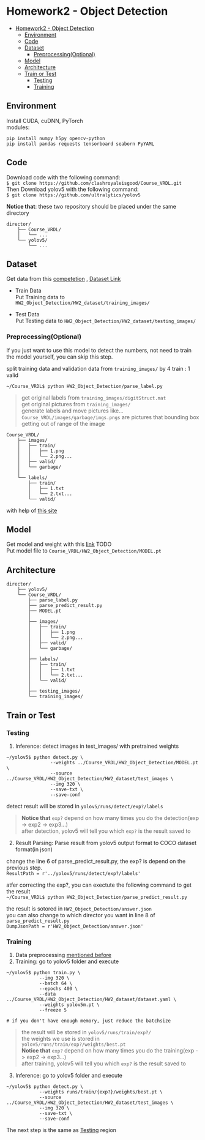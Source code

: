 # Homework2 - Object Detection

- [Homework2 - Object Detection](#homework2---object-detection)
  - [Environment](#environment)
  - [Code](#code)
  - [Dataset](#dataset)
    - [Preprocessing(Optional)](#preprocessingoptional)
  - [Model](#model)
  - [Architecture](#architecture)
  - [Train or Test](#train-or-test)
    - [Testing](#testing)
    - [Training](#training)

## Environment
Install CUDA, cuDNN, PyTorch  
modules:
```python=
pip install numpy h5py opencv-python
pip install pandas requests tensorboard seaborn PyYAML

```
## Code
Download code with the following command:  
`$ git clone https://github.com/clashroyaleisgood/Course_VRDL.git`  
Then Download yolov5 with the following command:  
`$ git clone https://github.com/ultralytics/yolov5`

**Notice that**: these two repository should be placed under the same directory
```
director/
    ├── Course_VRDL/
    │   └── ...
    └── yolov5/
        └── ...
```

## Dataset
Get data from this [competetion](https://competitions.codalab.org/competitions/35888?secret_key=7e3231e6-358b-4f06-a528-0e3c8f9e328e)
, [Dataset Link](https://drive.google.com/drive/folders/1aRWnNvirWHXXXpPPfcWlHQuzGJdXagoc?usp=sharing)

- Train Data  
  Put Training data to `HW2_Object_Detection/HW2_dataset/training_images/`
  
- Test Data  
  Put Testing data to `HW2_Object_Detection/HW2_dataset/testing_images/`

### Preprocessing(Optional)
If you just want to use this model to detect the numbers, not need to train the model yourself, you can skip this step.

split training data and validation data from `training_images/` by 4 train : 1 valid

`~/Course_VRDL$ python HW2_Object_Detection/parse_label.py`
> get original labels from `training_images/digitStruct.mat`  
> get original pictures from `training_images/`  
> generate labels and move pictures like...  
> `Course_VRDL/images/garbage/imgs.pngs` are pictures that bounding box getting out of range of the image
```
Course_VRDL/
    ├── images/
    │   ├── train/
    │   │   ├── 1.png
    │   │   └── 2.png...
    │   ├── valid/
    │   └── garbage/
    │
    └── labels/
        ├── train/
        │   ├── 1.txt
        │   └── 2.txt...
        └── valid/
```

with help of [this site](https://www.vitaarca.net/post/tech/access_svhn_data_in_python/)

## Model
Get model and weight with this [link]() TODO  
Put model file to `Course_VRDL/HW2_Object_Detection/MODEL.pt`

## Architecture
```
director/
    ├── yolov5/
    └── Course_VRDL/
        ├── parse_label.py
        ├── parse_predict_result.py
        ├── MODEL.pt
        │
        ├── images/
        │   ├── train/
        │   │   ├── 1.png
        │   │   └── 2.png...
        │   ├── valid/
        │   └── garbage/
        │
        ├── labels/
        │   ├── train/
        │   │   ├── 1.txt
        │   │   └── 2.txt...
        │   └── valid/
        │
        ├── testing_images/
        └── training_images/
```

## Train or Test
### Testing
1. Inference: detect images in test_images/ with pretrained weights
```
~/yolov5$ python detect.py \
                --weights ../Course_VRDL/HW2_Object_Detection/MODEL.pt \
                --source ../Course_VRDL/HW2_Object_Detection/HW2_dataset/test_images \
                --img 320 \
                --save-txt \
                --save-conf
```
detect result will be stored in `yolov5/runs/detect/exp?/labels`
> **Notice that** `exp?` depend on how many times you do the detection(exp -> exp2 -> exp3...)  
> after detection, yolov5 will tell you which `exp?` is the result saved to

2. Result Parsing: Parse result from yolov5 output format to COCO dataset format(in json)

change the line 6 of parse_predict_result.py, the exp? is depend on the previous step.  
`ResultPath = r'../yolov5/runs/detect/exp?/labels'`

atfer correcting the exp?, you can exectute the following command to get the result  
`~/Course_VRDL$ python HW2_Object_Detection/parse_predict_result.py`

the result is sotored in `HW2_Object_Detection/answer.json`  
you can also change to which director you want in line 8 of `parse_predict_result.py`  
`DumpJsonPath = r'HW2_Object_Detection/answer.json'`

### Training
1. Data preprocessing [mentioned before](#preprocessingoptional)
2. Training: go to yolov5 folder and execute  
```
~/yolov5$ python train.py \
            --img 320 \
            --batch 64 \
            --epochs 400 \
            --data ../Course_VRDL/HW2_Object_Detection/HW2_dataset/dataset.yaml \
            --weights yolov5m.pt \
            --freeze 5

# if you don't have enough memory, just reduce the batchsize
```
> the result will be stored in `yolov5/runs/train/exp?/`  
> the weights we use is stored in `yolov5/runs/train/exp?/weights/best.pt`  
> **Notice that** `exp?` depend on how many times you do the training(exp -> exp2 -> exp3...)  
> after training, yolov5 will tell you which `exp?` is the result saved to
3. Inference: go to yolov5 folder and execute  
```
~/yolov5$ python detect.py \
            --weights runs/train/{exp?}/weights/best.pt \
            --source ../Course_VRDL/HW2_Object_Detection/HW2_dataset/test_images \
            --img 320 \
            --save-txt \
            --save-conf
```
The next step is the same as [Testing](#testing) region